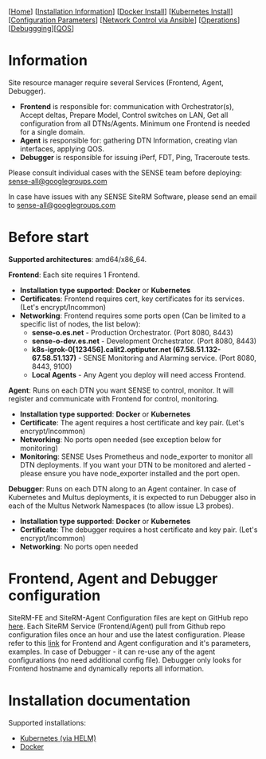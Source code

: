 [[Home](index.md)] [[Installation Information](Installation.md)] [[Docker Install](DockerInstallation.md)] [[Kubernetes Install](KubernetesInstallation.md)] [[Configuration Parameters](Configuration.md)] [[Network Control via Ansible](NetControlAnsible.md)] [[Operations](Operations.md)] [[Debuggging](Debugging.md)][[QOS](QoS.md)]

# Information

Site resource manager require several Services (Frontend, Agent, Debugger).

* **Frontend** is responsible for: communication with Orchestrator(s), Accept deltas, Prepare Model, Control switches on LAN, Get all configuration from all DTNs/Agents. Minimum one Frontend is needed for a single domain.
* **Agent** is responsible for: gathering DTN Information, creating vlan interfaces, applying QOS.
* **Debugger** is responsible for issuing iPerf, FDT, Ping, Traceroute tests.

Please consult individual cases with the SENSE team before deploying: [sense-all@googlegroups.com](sense-all@googlegroups.com)

In case have issues with any SENSE SiteRM Software, please send an email to [sense-all@googlegroups.com](sense-all@googlegroups.com)

# Before start

**Supported architectures**: amd64/x86_64.

**Frontend**: Each site requires 1 Frontend.

* **Installation type supported**: **Docker** or **Kubernetes**
* **Certificates**: Frontend requires cert, key certificates for its services. (Let's encrypt/Incommon)
* **Networking**: Frontend requires some ports open (Can be limited to a specific list of nodes, the list below):
  * **sense-o.es.net** - Production Orchestrator. (Port 8080, 8443)
  * **sense-o-dev.es.net** - Development Orchestrator. (Port 8080, 8443)
  * **k8s-igrok-0[123456].calit2.optiputer.net (67.58.51.132-67.58.51.137)** - SENSE Monitoring and Alarming service. (Port 8080, 8443, 9100)
  * **Local Agents** - Any Agent you deploy will need access Frontend.

**Agent**: Runs on each DTN you want SENSE to control, monitor. It will register and communicate with Frontend for control, monitoring.

* **Installation type supported**: **Docker** or **Kubernetes**
* **Certificate**: The agent requires a host certificate and key pair. (Let's encrypt/Incommon)
* **Networking**: No ports open needed (see exception below for monitoring)
* **Monitoring**: SENSE Uses Prometheus and node_exporter to monitor all DTN deployments. If you want your DTN to be monitored and alerted - please ensure you have node_exporter installed and the port open.

**Debugger**: Runs on each DTN along to an Agent container. In case of Kubernetes and Multus deployments, it is expected to run Debugger also in each of the Multus Network Namespaces (to allow issue L3 probes).

* **Installation type supported**: **Docker** or **Kubernetes**
* **Certificate**: The debugger requires a host certificate and key pair. (Let's encrypt/Incommon)
* **Networking**: No ports open needed

# Frontend, Agent and Debugger configuration

SiteRM-FE and SiteRM-Agent Configuration files are kept on GitHub repo [here](https://github.com/sdn-sense/rm-configs). Each SiteRM Service (Frontend/Agent) pull from Github repo configuration files once an hour and use the latest configuration. Please refer to this [link](https://github.com/sdn-sense/rm-configs) for Frontend and Agent configuration and it's parameters, examples.
In case of Debugger - it can re-use any of the agent configurations (no need additional config file). Debugger only looks for Frontend hostname and dynamically reports all information.

# Installation documentation

Supported installations:

* [Kubernetes (via HELM)](KubernetesInstallation.md)
* [Docker](DockerInstallation.md)
